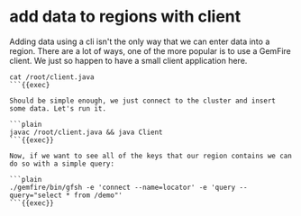 # add data to regions with client


Adding data using a cli isn't the only way that we can enter data into a region. There are a lot of ways,
one of the more popular is to use a GemFire client. We just so happen to have a small client application here. 

```plain
cat /root/client.java
```{{exec}

Should be simple enough, we just connect to the cluster and insert some data. Let's run it. 

```plain
javac /root/client.java && java Client
```{{exec}}

Now, if we want to see all of the keys that our region contains we can do so with a simple query:

```plain
./gemfire/bin/gfsh -e 'connect --name=locator' -e 'query --query="select * from /demo"'
```{{exec}}



